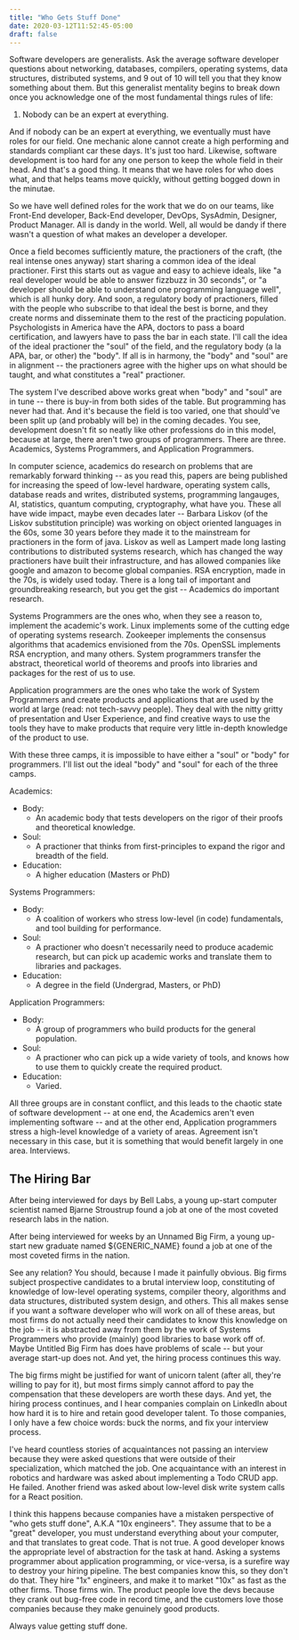 ```yaml
---
title: "Who Gets Stuff Done"
date: 2020-03-12T11:52:45-05:00
draft: false
---
```


Software developers are generalists. Ask the average software developer questions about networking, databases, compilers, operating systems, data structures, distributed systems, and 9 out of 10 will tell you that they know something about them. But this generalist mentality begins to break down once you acknowledge one of the most fundamental things rules of life:

1. Nobody can be an expert at everything.

And if nobody can be an expert at everything, we eventually must have roles for our field. One mechanic alone cannot create a high performing and standards compliant car these days. It's just too hard. Likewise, software development is too hard for any one person to keep the whole field in their head. And that's a good thing. It means that we have roles for who does what, and that helps teams move quickly, without getting bogged down in the minutae.

So we have well defined roles for the work that we do on our teams, like Front-End developer, Back-End developer, DevOps, SysAdmin, Designer, Product Manager. All is dandy in the world. Well, all would be dandy if there wasn't a question of what makes an developer a developer.

Once a field becomes sufficiently mature, the practioners of the craft, (the real intense ones anyway) start sharing a common idea of the ideal practioner. First this starts out as vague and easy to achieve ideals, like "a real developer would be able to answer fizzbuzz in 30 seconds", or "a developer should be able to understand one programming language well", which is all hunky dory. And soon, a regulatory body of practioners, filled with the people who subscribe to that ideal the best is borne, and they create norms and disseminate them to the rest of the practicing population. Psychologists in America have the APA, doctors to pass a board certification, and lawyers have to pass the bar in each state. I'll call the idea of the ideal practioner the "soul" of the field, and the regulatory body (a la APA, bar, or other) the "body". If all is in harmony, the "body" and "soul" are in alignment -- the practioners agree with the higher ups on what should be taught, and what constitutes a "real" practioner.

The system I've described above works great when "body" and "soul" are in tune -- there is buy-in from both sides of the table. But programming has never had that. And it's because the field is too varied, one that should've been split up (and probably will be) in the coming decades. You see, development doesn't fit so neatly like other professions do in this model, because at large, there aren't two groups of programmers. There are three. Academics, Systems Programmers, and Application Programmers.

In computer science, academics do research on problems that are remarkably forward thinking -- as you read this, papers are being published for increasing the speed of low-level hardware, operating system calls, database reads and writes, distributed systems, programming langauges, AI, statistics, quantum computing, cryptography, what have you. These all have wide impact, maybe even decades later -- Barbara Liskov (of the Liskov substitution principle) was working on object oriented languages in the 60s, some 30 years before they made it to the mainstream for practioners in the form of java. Liskov as well as Lampert made long lasting contributions to distributed systems research, which has changed the way practioners have built their infrastructure, and has allowed companies like google and amazon to become global companies. RSA encryption, made in the 70s, is widely used today. There is a long tail of important and groundbreaking research, but you get the gist -- Academics do important research.

Systems Programmers are the ones who, when they see a reason to, implement the academic's work. Linux implements some of the cutting edge of operating systems research. Zookeeper implements the consensus algorithms that academics envisioned from the 70s. OpenSSL implements RSA encryption, and many others. System programmers transfer the abstract, theoretical world of theorems and proofs into libraries and packages for the rest of us to use.

Application programmers are the ones who take the work of System Programmers and create products and applications that are used by the world at large (read: not tech-savvy people). They deal with the nitty gritty of presentation and User Experience, and find creative ways to use the tools they have to make products that require very little in-depth knowledge of the product to use.

With these three camps, it is impossible to have either a "soul" or "body" for programmers. I'll list out the ideal "body" and "soul" for each of the three camps.

Academics:

- Body:
  - An academic body that tests developers on the rigor of their proofs and theoretical knowledge.
- Soul:
  - A practioner that thinks from first-principles to expand the rigor and breadth of the field.
- Education:
  - A higher education (Masters or PhD)

Systems Programmers:

- Body:
  - A coalition of workers who stress low-level (in code) fundamentals, and tool building for performance.
- Soul:
  - A practioner who doesn't necessarily need to produce academic research, but can pick up academic works and translate them to libraries and packages.
- Education:
  - A degree in the field (Undergrad, Masters, or PhD)

Application Programmers:

- Body:
  - A group of programmers who build products for the general population.
- Soul:
  - A practioner who can pick up a wide variety of tools, and knows how to use them to quickly create the required product.
- Education:
  - Varied.

All three groups are in constant conflict, and this leads to the chaotic state of software development -- at one end, the Academics aren't even implementing software -- and at the other end, Application programmers stress a high-level knowledge of a variety of areas. Agreement isn't necessary in this case, but it is something that would benefit largely in one area. Interviews.

## The Hiring Bar

After being interviewed for days by Bell Labs, a young up-start computer scientist named Bjarne Stroustrup found a job at one of the most coveted research labs in the nation.

After being interviewed for weeks by an Unnamed Big Firm, a young up-start new graduate named \${GENERIC_NAME} found a job at one of the most coveted firms in the nation.

See any relation? You should, because I made it painfully obvious. Big firms subject prospective candidates to a brutal interview loop, constituting of knowledge of low-level operating systems, compiler theory, algorithms and data structures, distributed system design, and others. This all makes sense if you want a software developer who will work on all of these areas, but most firms do not actually need their candidates to know this knowledge on the job -- it is abstracted away from them by the work of Systems Programmers who provide (mainly) good libraries to base work off of. Maybe Untitled Big Firm has does have problems of scale -- but your average start-up does not. And yet, the hiring process continues this way.

The big firms might be justified for want of unicorn talent (after all, they're willing to pay for it), but most firms simply cannot afford to pay the compensation that these developers are worth these days. And yet, the hiring process continues, and I hear companies complain on LinkedIn about how hard it is to hire and retain good developer talent. To those companies, I only have a few choice words: buck the norms, and fix your interview process.

I've heard countless stories of acquaintances not passing an interview because they were asked questions that were outside of their specialization, which matched the job. One acquaintance with an interest in robotics and hardware was asked about implementing a Todo CRUD app. He failed. Another friend was asked about low-level disk write system calls for a React position.

I think this happens because companies have a mistaken perspective of "who gets stuff done", A.K.A "10x engineers". They assume that to be a "great" developer, you must understand everything about your computer, and that translates to great code. That is not true. A good developer knows the appropriate level of abstraction for the task at hand. Asking a systems programmer about application programming, or vice-versa, is a surefire way to destroy your hiring pipeline. The best companies know this, so they don't do that. They hire "1x" engineers, and make it to market "10x" as fast as the other firms. Those firms win. The product people love the devs because they crank out bug-free code in record time, and the customers love those companies because they make genuinely good products.

Always value getting stuff done.
